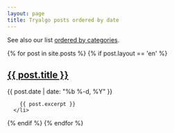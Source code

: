 ```yaml
---
layout: page
title: Tryalgo posts ordered by date
---
```


See also our list [ordered by categories](categories).

{% for post in site.posts %}
  {% if post.layout == 'en' %}
  <div class="post">
            <h2>
          <a class="post-link" href="{{ post.url | prepend: site.baseurl }}">{{ post.title }}</a>
        </h2>
    <p class="post-meta"><time datetime="{{ post.date | date_to_xmlschema }}" itemprop="datePublished">{{ post.date | date: "%b %-d, %Y" }}</time></p>

        {{ post.excerpt }}
      </li>
  </div>
  {% endif %}
{% endfor %}

